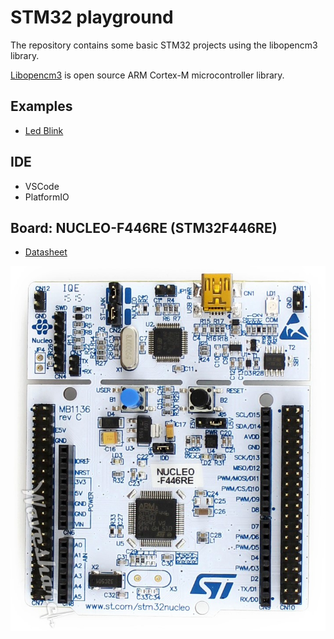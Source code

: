 # STM32 playground
The repository contains some basic STM32 projects using the libopencm3 library. 

[Libopencm3](https://github.com/libopencm3/libopencm3) is open source ARM Cortex-M microcontroller library.

## Examples
* [Led Blink](./examples/led_blink/src/main.c)

## IDE
* VSCode
* PlatformIO

## Board: NUCLEO-F446RE (STM32F446RE)
* [Datasheet](./datasheet/stm32f446re.pdf)

![NUCLEO-F446RE (STM32F446RE)](./img/STM32F446RE.jpg)